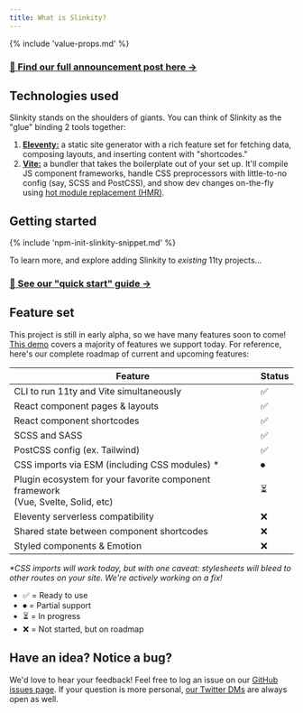 ```yaml
---
title: What is Slinkity?
---
```


{% include 'value-props.md' %}

### [📣 Find our full announcement post here →](/)

## Technologies used

Slinkity stands on the shoulders of giants. You can think of Slinkity as the "glue" binding 2 tools together:

1. [**Eleventy:**](https://www.11ty.dev) a static site generator with a rich feature set for fetching data, composing layouts, and inserting content with "shortcodes."
2. [**Vite:**](https://vitejs.dev) a bundler that takes the boilerplate out of your set up. It'll compile JS component frameworks, handle CSS preprocessors with little-to-no config (say, SCSS and PostCSS), and show dev changes on-the-fly using [hot module replacement (HMR)](https://vitejs.dev/guide/features.html#hot-module-replacement).

## Getting started

{% include 'npm-init-slinkity-snippet.md' %}

To learn more, and explore adding Slinkity to _existing_ 11ty projects...

### [🐣 See our "quick start" guide →](/docs/quick-start)

## Feature set

This project is still in early alpha, so we have many features soon to come! [This demo](https://www.youtube.com/watch?v=X_zp6CodHjc&t=493s) covers a majority of features we support today. For reference, here's our complete roadmap of current and upcoming features:

| Feature                                                                               | Status |
|---------------------------------------------------------------------------------------|--------|
| CLI to run 11ty and Vite simultaneously                                               | ✅      |
| React component pages & layouts                                                       | ✅      |
| React component shortcodes                                                            | ✅      |
| SCSS and SASS                                                                         | ✅      |
| PostCSS config (ex. Tailwind)                                                         | ✅      |
| CSS imports via ESM (including CSS modules) *                                         | ⏺      |
| Plugin ecosystem for your favorite component framework<br />(Vue, Svelte, Solid, etc) | ⏳      |
| Eleventy serverless compatibility                                                     | ❌      |
| Shared state between component shortcodes                                             | ❌      |
| Styled components & Emotion                                                           | ❌      |

_*CSS imports will work today, but with one caveat: stylesheets will bleed to other routes on your site. We're actively working on a fix!_

- ✅ = Ready to use
- ⏺ = Partial support
- ⏳ = In progress
- ❌ = Not started, but on roadmap

## Have an idea? Notice a bug?

We'd love to hear your feedback! Feel free to log an issue on our [GitHub issues page](https://github.com/slinkity/slinkity/issues). If your question is more personal, [our Twitter DMs](https://twitter.com/slinkitydotdev) are always open as well.